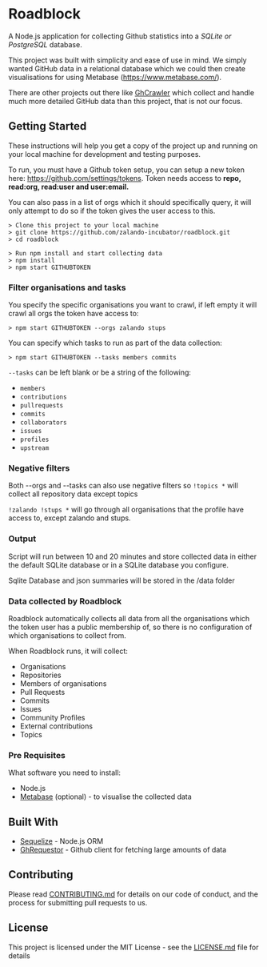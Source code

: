 # Roadblock

A Node.js application for collecting Github statistics into a _SQLite or PostgreSQL_ database.

This project was built with simplicity and ease of use in mind. We simply wanted GitHub data in a relational database which we could then create visualisations for using Metabase (https://www.metabase.com/).

There are other projects out there like [GhCrawler](https://github.com/Microsoft/ghcrawler) which collect and handle much more detailed GitHub data than this project, that is not our focus.


## Getting Started

These instructions will help you get a copy of the project up and running on your local machine for development and testing purposes.

To run, you must have a Github token setup, you can setup a new token here: https://github.com/settings/tokens. Token needs access to **repo, read:org, read:user and user:email.**

You can also pass in a list of orgs which it should specifically query, it will only attempt to 
do so if the token gives the user access to this. 

```
> Clone this project to your local machine
> git clone https://github.com/zalando-incubator/roadblock.git
> cd roadblock

> Run npm install and start collecting data
> npm install
> npm start GITHUBTOKEN
```

### Filter organisations and tasks

You specify the specific organisations you want to crawl, if left empty it will crawl all orgs the token have access to:

```
> npm start GITHUBTOKEN --orgs zalando stups 
```

You can specify which tasks to run as part of the data collection:

```
> npm start GITHUBTOKEN --tasks members commits 
```

`--tasks` can be left blank or be a string of the following:
  - `members`
  - `contributions`
  - `pullrequests`
  - `commits`
  - `collaborators`
  - `issues`
  - `profiles`
  - `upstream`

### Negative filters
Both --orgs and --tasks can also use negative filters so `!topics *` will collect all repository data except topics

`!zalando !stups *` will go through all organisations that the profile have access to, except zalando and stups.


### Output
Script will run between 10 and 20 minutes and store collected data in either the default SQLite database or in a SQLite database you configure.

Sqlite Database and json summaries will be stored in the /data folder


### Data collected by Roadblock

Roadblock automatically collects all data from all the organisations which the token user has a public membership of, so there is no configuration of which organisations to collect from.

When Roadblock runs, it will collect:

- Organisations
- Repositories
- Members of organisations
- Pull Requests
- Commits
- Issues
- Community Profiles
- External contributions
- Topics

### Pre Requisites

What software you need to install:

- Node.js
- [Metabase](https://www.metabase.com/) (optional) - to visualise the collected data

## Built With

* [Sequelize](http://docs.sequelizejs.com/) - Node.js ORM
* [GhRequestor](https://github.com/Microsoft/ghrequestor) - Github client for fetching large amounts of data

## Contributing

Please read [CONTRIBUTING.md](CONTRIBUTING.md) for details on our code of conduct, and the process for submitting pull requests to us.


## License

This project is licensed under the MIT License - see the [LICENSE.md](LICENSE.md) file for details